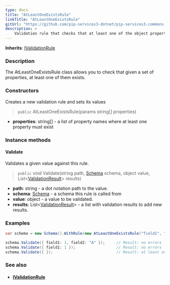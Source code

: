 ```yaml
---
type: docs
title: "AtLeastOneExistsRule"
linkTitle: "AtLeastOneExistsRule"
gitUrl: "https://github.com/pip-services3-dotnet/pip-services3-commons-dotnet"
description: >
    Validation rule that checks that at least one of the object properties exists.
---
```


**Inherits**: [IValidationRule](../ivalidation_rule)

### Description

The AtLeastOneExistsRule class allows you to check that given a set of properties, at least one of them exists. 

### Constructors
Creates a new validation rule and sets its values

> `public` AtLeastOneExistsRule(params string[] properties)

- **properties**: string[] - a list of property names where at least one property must exist

### Instance methods

#### Validate
Validates a given value against this rule.

> `public` void Validate(string path, [Schema](../schema) schema, object value, List<[ValidationResult](../validation_result)> results) 

- **path**: string - a dot notation path to the value.
- **schema**: [Schema](../schema) - a schema this rule is called from
- **value**: object - a value to be validated.
- **results**: List<[ValidationResult](../validation_result)> - a list with validation results to add new results.

### Examples
```cs
var schema = new Schema().WithRule(new AtLeastOneExistsRule("field1", "field2"));

schema.Validate({ field1: 1, field2: "A" });     // Result: no errors
schema.Validate({ field1: 1 });                  // Result: no errors
schema.Validate({ });                            // Result: at least one of properties field1, field2 must exist

```

### See also
- #### [IValidationRule](../ivalidation_rule)
